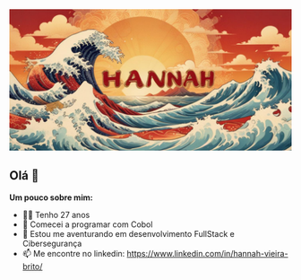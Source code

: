 <picture>
 <source media="(prefers-color-scheme: dark)" srcset="hannah.JPG" width= "700">
 <source media="(prefers-color-scheme: light)" srcset="hannah2.jpeg">
 <img alt="Imagem temática com meu nome gerada por IA" src="hannah2.jpeg">
</picture>

## Olá 👋

**Um pouco sobre mim:**

- 👩🏽 Tenho 27 anos
- 🦕 Comecei a programar com Cobol
- 🌱 Estou me aventurando em desenvolvimento FullStack e Cibersegurança
- 📫 Me encontre no linkedin: https://www.linkedin.com/in/hannah-vieira-brito/

